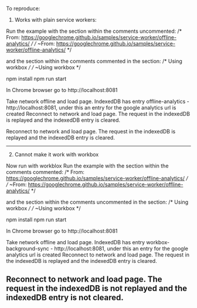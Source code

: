 To reproduce:

1. Works with plain service workers:

Run the example with the section within the comments uncommented:
/* From: https://googlechrome.github.io/samples/service-worker/offline-analytics/ */
/* ~From: https://googlechrome.github.io/samples/service-worker/offline-analytics/ */

and the section within the comments commented in the section:
 /* Using workbox */
 /* ~Using workbox */

npm install 
npm run start 

In Chrome browser go to http://localhost:8081

Take network offline and load page.
IndexedDB has entry offline-analytics - http://localhost:8081, under this an entry for the google analytics url is created
Reconnect to network and load page.
The request in the indexedDB is replayed and the indexedDB entry is cleared.

Reconnect to network and load page.
The request in the indexedDB is replayed and the indexedDB entry is cleared.

-------

2. Cannot make it work with workbox

Now run with workblox
Run the example with the section within the comments commented:
/* From: https://googlechrome.github.io/samples/service-worker/offline-analytics/ */
/* ~From: https://googlechrome.github.io/samples/service-worker/offline-analytics/ */

and the section within the comments uncommented in the section:
 /* Using workbox */
 /* ~Using workbox */

npm install 
npm run start 

In Chrome browser go to http://localhost:8081

Take network offline and load page.
IndexedDB has entry workbox-background-sync - http://localhost:8081, under this an entry for the google analytics url is created
Reconnect to network and load page.
The request in the indexedDB is replayed and the indexedDB entry is cleared.

Reconnect to network and load page.
The request in the indexedDB is not replayed and the indexedDB entry is not cleared.
-----------

